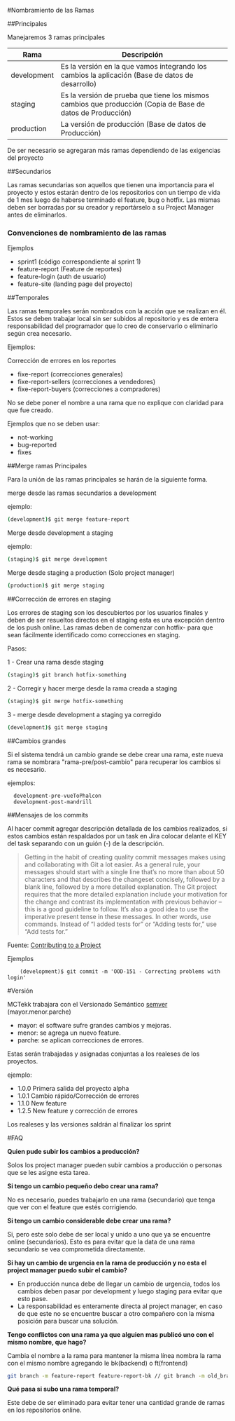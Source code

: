 #Nombramiento de las Ramas

##Principales

Manejaremos 3 ramas principales
<table>
  <thead>
    <tr>
      <th>Rama</th>
      <th>Descripción</th>
    </tr>
  </thead>
  <tbody>
    <tr>
      <td>development</td>
      <td>Es la versión en la que vamos integrando los cambios la aplicación (Base de datos de desarrollo)</td>
    </tr>
    <tr>
      <td>staging</td>
      <td>Es la versión de prueba que tiene los mismos cambios que producción (Copia de Base de datos de Producción)</td>
    </tr>
    <tr>
      <td>production</td>
      <td>La versión de producción (Base de datos de Producción)</td>
    </tr>
   
  </tbody>
</table>

De ser necesario se agregaran más ramas dependiendo de las exigencias del proyecto

##Secundarios

Las ramas secundarias son aquellos que tienen una importancia para el proyecto y estos estarán dentro de los repositorios con un tiempo de vida de 1 mes luego de haberse terminado el feature, bug o hotfix. Las mismas deben ser borradas por su creador y reportárselo a su Project Manager antes de eliminarlos.

### Convenciones de nombramiento de las ramas


Ejemplos
- sprint1 (código correspondiente al sprint 1)
- feature-report (Feature de reportes)
- feature-login (auth de usuario)
- feature-site (landing page del proyecto)

##Temporales

Las ramas temporales serán nombrados con la acción que se realizan en él. Estos se deben trabajar local sin ser subidos al repositorio y es de entera responsabilidad del programador que lo creo de conservarlo o eliminarlo según crea necesario.

Ejemplos:

Corrección de errores en los reportes

- fixe-report (correcciones generales)
- fixe-report-sellers (correcciones a vendedores)
- fixe-report-buyers (correcciones a compradores)

No se debe poner el nombre a una rama que no explique con claridad para que fue creado.

Ejemplos que no se deben usar:

- not-working
- bug-reported
- fixes

##Merge ramas Principales

Para la unión de las ramas principales se harán de la siguiente forma.

merge desde las ramas secundarios a development

ejemplo:
```sh
(development)$ git merge feature-report
```

Merge desde development a staging

ejemplo:
```sh
(staging)$ git merge development
```
Merge desde staging a production (Solo project manager)
```sh
(production)$ git merge staging
```

##Corrección de errores en staging

Los errores de staging son los descubiertos por los usuarios finales y deben de ser resueltos directos en el staging esta es una excepción dentro de los push online. Las ramas deben de comenzar con hotfix- para que sean fácilmente identificado como correcciones en staging.

Pasos:

1 - Crear una rama desde staging

```sh
(staging)$ git branch hotfix-something
```

2 -  Corregir y hacer merge desde la rama creada a staging

```sh
(staging)$ git merge hotfix-something
```

3 - merge desde development a staging ya corregido

```sh
(development)$ git merge staging 
```

##Cambios grandes

Si el sistema tendrá un cambio grande se debe crear una rama, este nueva rama se nombrara "rama-pre/post-cambio" para recuperar los cambios si es necesario.

ejemplos:
```
  development-pre-vueToPhalcon
  development-post-mandrill
```

##Mensajes de los commits

Al hacer commit agregar descripción detallada de los cambios realizados, si estos cambios están respaldados por un task en Jira colocar delante el KEY del task separando con un guión (-) de la descripción.

>Getting in the habit of creating quality commit messages makes using and collaborating with Git a lot easier. As a general rule, your messages should start with a single line that’s no more than about 50 characters and that describes the changeset concisely, followed by a blank line, followed by a more detailed explanation. The Git project requires that the more detailed explanation include your motivation for the change and contrast its implementation with previous behavior – this is a good guideline to follow. It’s also a good idea to use the imperative present tense in these messages. In other words, use commands. Instead of “I added tests for” or “Adding tests for,” use “Add tests for.” 

Fuente: [Contributing to a Project](https://git-scm.com/book/ch5-2.html)

Ejemplos

```
	(development)$ git commit -m 'OOD-151 - Correcting problems with login'
```

#Versión

MCTekk trabajara con el Versionado Semántico [semver](http://semver.org/lang/es/) (mayor.menor.parche)

- mayor: el software sufre grandes cambios y mejoras.
- menor: se agrega un nuevo feature.
- parche: se aplican correcciones de errores.

Estas serán trabajadas y asignadas conjuntas a los realeses de los proyectos.

ejemplo:
- 1.0.0 Primera salida del proyecto alpha
- 1.0.1 Cambio rápido/Corrección de errores
- 1.1.0 New feature
- 1.2.5 New feature y corrección de errores

Los realeses y las versiones saldrán al finalizar los sprint

#FAQ

**Quien pude subir los cambios a producción?**

Solos los project manager pueden subir cambios a producción o personas que se les asigne esta tarea. 

**Si tengo un cambio pequeño debo crear una rama?**

No es necesario, puedes trabajarlo en una rama (secundario) que tenga que ver con el feature que estés corrigiendo.

**Si tengo un cambio considerable debe crear una rama?**

Si, pero este solo debe de ser local y unido a uno que ya se encuentre online (secundarios). Esto es para evitar que la data de una rama secundario se vea comprometida directamente.

**Si hay un cambio de urgencia en la rama de producción y no esta el project manager puedo subir el cambio?**

- En producción nunca debe de llegar un cambio de urgencia, todos los cambios deben pasar por development y luego staging para evitar que esto pase.
- La responsabilidad es enteramente directa al project manager, en caso de que este no se encuentre buscar a otro compañero con la misma posición para buscar una solución.

**Tengo conflictos con una rama ya que alguien mas publicó uno con el mismo nombre, que hago?**

Cambia el nombre a la rama para mantener la misma línea nombra la rama con el mismo nombre agregando le bk(backend) o ft(frontend)

```sh
git branch -m feature-report feature-report-bk // git branch -m old_branch new_branch
```

**Qué pasa si subo una rama temporal?**

Este debe de ser eliminado para evitar tener una cantidad grande de ramas en los repositorios online.

